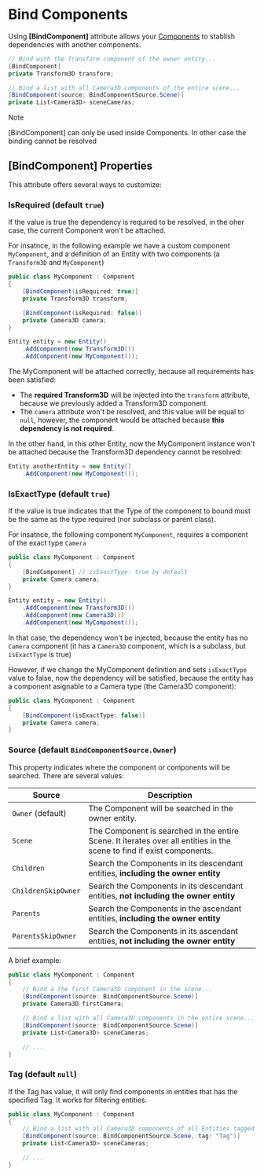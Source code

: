 # Bind Components

Using **[BindComponent]** attribute allows your [Components](../component_arch/components/index.md) to stablish dependencies with another components. 

```csharp
// Bind with the Transform component of the owner entity...
[BindComponent]
private Transform3D transform;

// Bind a list with all Camera3D components of the entire scene...
[BindComponent(source: BindComponentSource.Scene)]
private List<Camera3D> sceneCameras;
```

> [!NOTE]
> [BindComponent] can only be used inside Components. In other case the binding cannot be resolved

## [BindComponent] Properties
This attribute offers several ways to customize:

### IsRequired (default `true`)

If the value is true the dependency is required to be resolved, in the oher case, the current Component won't be attached.

For insatnce, in the following example we have a custom component `MyComponent`, and a definition of an Entity with two components (a `Transform3D` and `MyComponent`)
```csharp
public class MyComponent : Component
{
    [BindComponent(isRequired: true)] 
    private Transform3D transform;

    [BindComponent(isRequired: false)] 
    private Camera3D camera;
}
```

```csharp
Entity entity = new Entity()
    .AddComponent(new Transform3D())
    .AddComponent(new MyComponent());
```

The MyComponent will be attached correctly, because all requirements has been satisfied:
* The **required Transform3D** will be injected into the `transform` attribute, because we previously added a Transform3D component.
* The `camera` attribute won't be resolved, and this value will be equal to `null`, however, the component would be attached because **this dependency is not required**.

In the other hand, in this other Entity, now the MyComponent instance won't be attached because the Transform3D dependency cannot be resolved:
```csharp
Entity anotherEntity = new Entity()    
    .AddComponent(new MyComponent());
```

### IsExactType (default `true`)

If the value is true indicates that the Type of the component to bound must be the same as the type required (nor subclass or parent class).

For insatnce, the following component `MyComponent`, requires a component of the exact type `Camera`

```csharp
public class MyComponent : Component
{
    [BindComponent] // isExactType: true by default
    private Camera camera;
}
```

```csharp
Entity entity = new Entity()
    .AddComponent(new Transform3D())
    .AddComponent(new Camera3D())
    .AddComponent(new MyComponent());
```

In that case, the dependency won't be injected, because the entity has no `Camera` component (it has a `Camera3D` component, which is a subclass, but `isExactType` is true)

However, if we change the MyComponent definition and sets `isExactType` value to false, now the dependency will be satisfied, because the entity has a component asignable to a Camera type (the Camera3D component):

```csharp
public class MyComponent : Component
{
    [BindComponent(isExactType: false)]
    private Camera camera;
}
```

### Source (default `BindComponentSource.Owner`)

This property indicates where the component or components will be searched. There are several values:

| Source | Description |
| --- | --- |
| `Owner` (default) | The Component will be searched in the owner entity. |
| `Scene` | The Component is searched in the entire Scene. It iterates over all entities in the scene to find if exist components. |
| `Children` | Search the Components in its descendant entities, **including the owner entity** |
| `ChildrenSkipOwner` | Search the Components in its descendant entities, **not including the owner entity** |
| `Parents` | Search the Components in the ascendant entities, **including the owner entity** |
| `ParentsSkipOwner` | Search the Components in its ascendant entities, **not including the owner entity** |

A brief example:

```csharp
public class MyComponent : Component
{
    // Bind a the first Camera3D component in the scene...
    [BindComponent(source: BindComponentSource.Scene)]
    private Camera3D firstCamera;

    // Bind a list with all Camera3D components in the entire scene...
    [BindComponent(source: BindComponentSource.Scene)]
    private List<Camera3D> sceneCameras;

    // ...
}
```

### Tag (default `null`)

If the Tag has value, it will only find components in entities that has the specified Tag. It works for filtering entities.

```csharp
public class MyComponent : Component
{
    // Bind a list with all Camera3D components of all Entities tagged with "Tag"
    [BindComponent(source: BindComponentSource.Scene, tag: "Tag")]
    private List<Camera3D> sceneCameras;

    // ...
}